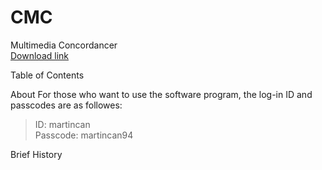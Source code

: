 # CMC
Multimedia Concordancer </br>
[Download link](https://drive.google.com/file/d/1gTLTUd43mh6dZZ7oyD9dKPjFa5tT1wFb/view?usp=drive_link)


Table of Contents

About
For those who want to use the software program, the log-in ID and passcodes are as followes:
> ID: martincan </br>
> Passcode: martincan94


Brief History
